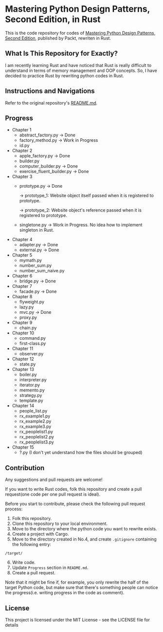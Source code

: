 # Mastering Python Design Patterns, Second Edition, in Rust

This is the code repository for codes of [Mastering Python Design Patterns, Second Edition](https://www.packtpub.com/application-development/mastering-python-design-patterns-second-edition?utm_source=github&utm_medium=repository&utm_campaign=), published by Packt, rewriten in Rust.


## What Is This Repository for Exactly?

I am recently learning Rust and have noticed that Rust is really difficult to understand in terms of memory management and OOP concepts. So, I have decided to practice Rust by rewriting python codes in Rust.


## Instructions and Navigations

Refer to the original repository's [README.md](https://github.com/PacktPublishing/Mastering-Python-Design-Patterns-Second-Edition/blob/master/README.md).


## Progress

* Chapter 1
  * abstract_factory.py -> Done
  * factory_method.py -> Work in Progress
  * id.py
* Chapter 2
  * apple_factory.py -> Done
  * builder.py
  * computer_builder.py -> Done
  * exercise_fluent_builder.py -> Done
* Chapter 3
  * prototype.py -> Done

    -> prototype_1: Website object itself passed when it is registered to prototype.

    -> prototype_2: Website object's reference passed when it is registered to prototype.
  * singletone.py -> Work in Progress. No idea how to implement singleton in Rust.
* Chapter 4
  * adapter.py -> Done
  * external.py -> Done
* Chapter 5
  * mymath.py
  * number_sum.py
  * number_sum_naive.py
* Chapter 6
  * bridge.py -> Done
* Chapter 7
  * facade.py -> Done
* Chapter 8
  * flyweight.py
  * lazy.py
  * mvc.py -> Done
  * proxy.py
* Chapter 9
  * chain.py
* Chapter 10
  * command.py
  * first-class.py
* Chapter 11
  * observer.py
* Chapter 12
  * state.py
* Chapter 13
  * boiler.py
  * interpreter.py
  * iterator.py
  * memento.py
  * strategy.py
  * template.py
* Chapter 14
  * people_list.py
  * rx_example1.py
  * rx_example2.py
  * rx_example3.py
  * rx_peoplelist1.py
  * rx_peoplelist2.py
  * rx_peoplelist3.py
* Chapter 15
  * ?.py (I don't yet understand how the files should be grouped)


## Contribution

Any suggestions and pull requests are welcome!

If you want to write Rust codes, folk this repository and create a pull request(one code per one pull request is ideal).

Before you start to contribute, please check the following pull request process:

1. Folk this repository.
2. Clone this repository to your local environment.
3. Move to the directory where the python code you want to rewrite exists.
4. Create a project with Cargo.
5. Move to the directory created in No.4, and create `.gitignore` containing the following entry:

```
/target/
```

6. Write code.
7. Update `Progress` section in `README.md`.
8. Create a pull request.

Note that it might be fine if, for example, you only rewrite the half of the target Python code, but make sure that there's something people can notice the progress(i.e. writing progress in the code as comment).


## License

This project is licensed under the MIT License - see the LICENSE file for details

